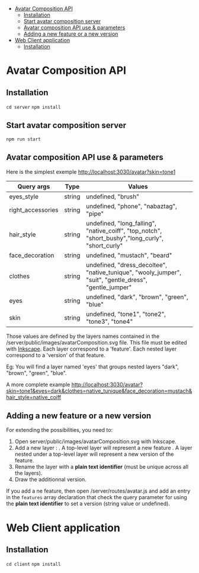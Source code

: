 - [Avatar Composition API](#avatar-composition-api)
  - [Installation](#installation)
  - [Start avatar composition server](#start-avatar-composition-server)
  - [Avatar composition API use & parameters](#avatar-composition-api-use--parameters)
  - [Adding a new feature or a new version](#adding-a-new-feature-or-a-new-version)
- [Web Client application](#web-client-application)
  - [Installation](#installation-1)
# Avatar Composition API
## Installation
`cd server`
`npm install`

## Start avatar composition server
`npm run start`

## Avatar composition API use & parameters
Here is the simplest exemple
[http://localhost:3030/avatar?skin=tone1](http://localhost:3030/avatar?skin=tone1)

|Query args|Type|Values|
|---|---|---|
|eyes_style   | string |undefined, "brush"|
|right_accessories| string  |undefined, "phone", "nabaztag", "pipe"|
| hair_style  | string  |undefined, "long_falling", "native_coiff", "top_notch", "short_bushy","long_curly", "short_curly"|
|  face_decoration |  string | undefined, "mustach", "beard"|
|clothes| string  |undefined, "dress_decoltee", "native_tunique", "wooly_jumper", "suit", "gentle_dress", "gentle_jumper"|
|   eyes| string  |undefined, "dark", "brown", "green", "blue"|
|   skin|  string |undefined, "tone1", "tone2", "tone3", "tone4"|


Those values are defined by the layers names contained in the /server/public/images/avatarComposition.svg file.
This file must be edited with [Inkscape](https://inkscape.org/).
Each layer correspond to a 'feature'. 
Each nested layer correspond to a 'version' of that feature.

Eg: You will find a layer named 'eyes' that groups nested layers "dark", "brown", "green", "blue".

A more complete example
[http://localhost:3030/avatar?skin=tone1&eyes=dark&clothes=native_tunique&face_decoration=mustach&hair_style=native_coiff](http://localhost:3030/avatar?skin=tone1&eyes=dark&clothes=native_tunique&face_decoration=mustach&hair_style=native_coiff)

## Adding a new feature or a new version
For extending the possibilities, you need to:
1. Open server/public/images/avatarComposition.svg with Inkscape. 
2. Add a new layer :
    . A top-level layer will represent a new feature
    . A layer nested under a top-level layer will represent a new version of the feature.
3. Rename the layer with a __plain text identifier__ (must be unique across all the layers). 
4. Draw the additionnal version. 

If you add a ne feature, then open /server/routes/avatar.js and add an entry in the `features` array declaration that check the query parameter for using the __plain text identifier__ to set a version (string value or undefined). 

# Web Client application
## Installation
`cd client` 
`npm install`